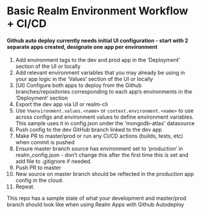 # Basic Realm Environment Workflow + CI/CD


#### Github auto deploy currently needs initial UI configuration - start with 2 separate apps created, designate one app per environment

1. Add environment tags to the dev and prod app in the ‘Deployment’ section of the UI or locally
2. Add relevant environment variables that you may already be using in your app logic in the ‘Values’ section of the UI or locally
3. [UI] Configure both apps to deploy from the Github branches/repositories corresponding to each app’s environments in the ‘Deployment’ section
4. Export the dev app via UI or realm-cli
5. Use `%%environment.values.<name>` or `context.environment.<name>` to use across configs and environment values to define environment variables. This sample uses it in config.json under the 'mongodb-atlas' datasource
6. Push config to the dev GitHub branch linked to the dev app
7. Make PR to master/prod or run any CI/CD actions (builds, tests, etc) when commit is pushed
8. Ensure master branch source has environment set to ‘production’ in realm_config.json - don’t change this after the first time this is set and add file to .gitignore if needed. 
9. Push PR to master
10. New source on master branch should be reflected in the production app config in the cloud. 
11. Repeat.


This repo has a sample state of what your development and master/prod branch should look like when using Realm Apps with Github Autodeploy
